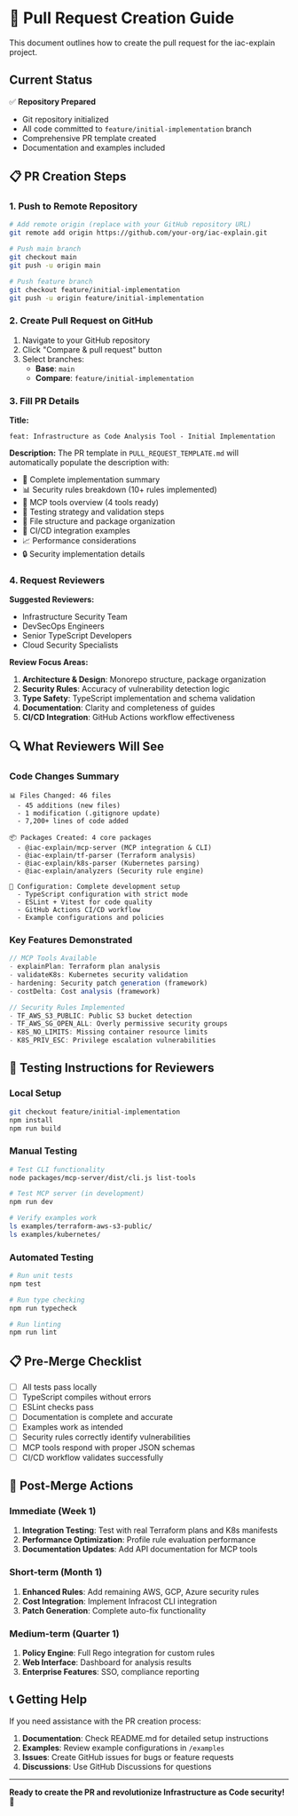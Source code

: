 # 🚀 Pull Request Creation Guide

This document outlines how to create the pull request for the iac-explain project.

## Current Status

✅ **Repository Prepared**
- Git repository initialized
- All code committed to `feature/initial-implementation` branch
- Comprehensive PR template created
- Documentation and examples included

## 📋 PR Creation Steps

### 1. Push to Remote Repository

```bash
# Add remote origin (replace with your GitHub repository URL)
git remote add origin https://github.com/your-org/iac-explain.git

# Push main branch
git checkout main
git push -u origin main

# Push feature branch
git checkout feature/initial-implementation
git push -u origin feature/initial-implementation
```

### 2. Create Pull Request on GitHub

1. Navigate to your GitHub repository
2. Click "Compare & pull request" button
3. Select branches:
   - **Base**: `main`
   - **Compare**: `feature/initial-implementation`

### 3. Fill PR Details

**Title:**
```
feat: Infrastructure as Code Analysis Tool - Initial Implementation
```

**Description:**
The PR template in `PULL_REQUEST_TEMPLATE.md` will automatically populate the description with:

- 🎯 Complete implementation summary
- 📊 Security rules breakdown (10+ rules implemented)
- 🔧 MCP tools overview (4 tools ready)
- 🧪 Testing strategy and validation steps
- 📁 File structure and package organization
- 🔄 CI/CD integration examples
- 📈 Performance considerations
- 🔒 Security implementation details

### 4. Request Reviewers

**Suggested Reviewers:**
- Infrastructure Security Team
- DevSecOps Engineers
- Senior TypeScript Developers
- Cloud Security Specialists

**Review Focus Areas:**
1. **Architecture & Design**: Monorepo structure, package organization
2. **Security Rules**: Accuracy of vulnerability detection logic
3. **Type Safety**: TypeScript implementation and schema validation
4. **Documentation**: Clarity and completeness of guides
5. **CI/CD Integration**: GitHub Actions workflow effectiveness

## 🔍 What Reviewers Will See

### Code Changes Summary
```
📊 Files Changed: 46 files
  - 45 additions (new files)
  - 1 modification (.gitignore update)
  - 7,200+ lines of code added

📦 Packages Created: 4 core packages
  - @iac-explain/mcp-server (MCP integration & CLI)
  - @iac-explain/tf-parser (Terraform analysis)
  - @iac-explain/k8s-parser (Kubernetes parsing)
  - @iac-explain/analyzers (Security rule engine)

🔧 Configuration: Complete development setup
  - TypeScript configuration with strict mode
  - ESLint + Vitest for code quality
  - GitHub Actions CI/CD workflow
  - Example configurations and policies
```

### Key Features Demonstrated
```typescript
// MCP Tools Available
- explainPlan: Terraform plan analysis
- validateK8s: Kubernetes security validation
- hardening: Security patch generation (framework)
- costDelta: Cost analysis (framework)

// Security Rules Implemented
- TF_AWS_S3_PUBLIC: Public S3 bucket detection
- TF_AWS_SG_OPEN_ALL: Overly permissive security groups
- K8S_NO_LIMITS: Missing container resource limits
- K8S_PRIV_ESC: Privilege escalation vulnerabilities
```

## 🧪 Testing Instructions for Reviewers

### Local Setup
```bash
git checkout feature/initial-implementation
npm install
npm run build
```

### Manual Testing
```bash
# Test CLI functionality
node packages/mcp-server/dist/cli.js list-tools

# Test MCP server (in development)
npm run dev

# Verify examples work
ls examples/terraform-aws-s3-public/
ls examples/kubernetes/
```

### Automated Testing
```bash
# Run unit tests
npm test

# Run type checking
npm run typecheck

# Run linting
npm run lint
```

## 📋 Pre-Merge Checklist

- [ ] All tests pass locally
- [ ] TypeScript compiles without errors
- [ ] ESLint checks pass
- [ ] Documentation is complete and accurate
- [ ] Examples work as intended
- [ ] Security rules correctly identify vulnerabilities
- [ ] MCP tools respond with proper JSON schemas
- [ ] CI/CD workflow validates successfully

## 🎯 Post-Merge Actions

### Immediate (Week 1)
1. **Integration Testing**: Test with real Terraform plans and K8s manifests
2. **Performance Optimization**: Profile rule evaluation performance
3. **Documentation Updates**: Add API documentation for MCP tools

### Short-term (Month 1)
1. **Enhanced Rules**: Add remaining AWS, GCP, Azure security rules
2. **Cost Integration**: Implement Infracost CLI integration
3. **Patch Generation**: Complete auto-fix functionality

### Medium-term (Quarter 1)
1. **Policy Engine**: Full Rego integration for custom rules
2. **Web Interface**: Dashboard for analysis results
3. **Enterprise Features**: SSO, compliance reporting

## 📞 Getting Help

If you need assistance with the PR creation process:

1. **Documentation**: Check README.md for detailed setup instructions
2. **Examples**: Review example configurations in `/examples`
3. **Issues**: Create GitHub issues for bugs or feature requests
4. **Discussions**: Use GitHub Discussions for questions

---

**Ready to create the PR and revolutionize Infrastructure as Code security! 🚀**